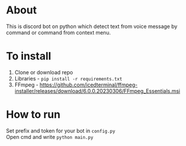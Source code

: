 # About
This is discord bot on python which detect text from voice message by command or command from context menu.
<br>
# To install
1. Clone or download repo
2. Libraries - `pip install -r requirements.txt`
3. FFmpeg - https://github.com/icedterminal/ffmpeg-installer/releases/download/6.0.0.20230306/FFmpeg_Essentials.msi

# How to run
Set prefix and token for your bot in `config.py` <br>
Open cmd and write `python main.py`

